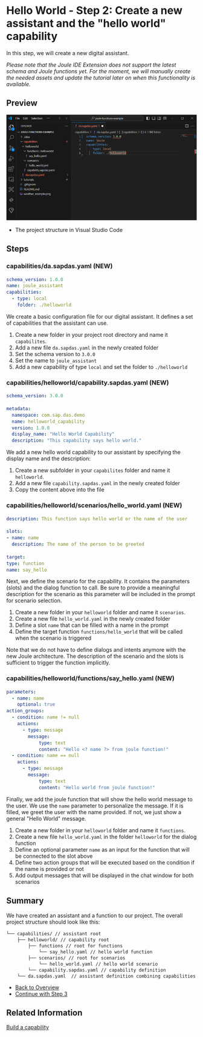 # Hello World - Step 2: Create a new assistant and the "hello world" capability

In this step, we will create a new digital assistant.

*Please note that the Joule IDE Extension does not support the latest schema and Joule functions yet. 
For the moment, we will manually create the needed assets and update the tutorial later on when this functionality is available.*  

## Preview

![image](assets/preview.png)

* The project structure in Visual Studio Code

## Steps

### capabilities/da.sapdas.yaml (NEW)

```yaml
schema_version: 1.0.0
name: joule_assistant
capabilities:
  - type: local
    folder: ./helloworld
```

We create a basic configuration file for our digital assistant. It defines a set of capabilities that the assistant can use.

1. Create a new folder in your project root directory and name it `capabilites`.
2. Add a new file `da.sapdas.yaml` in the newly created folder
2. Set the schema version to `3.0.0`
3. Set the name to `joule_assistant`
4. Add a new capability of type `local` and set the folder to `./helloworld`

### capabilities/helloworld/capability.sapdas.yaml (NEW)

```yaml
schema_version: 3.0.0

metadata:
  namespace: com.sap.das.demo
  name: helloworld_capability
  version: 1.0.0
  display_name: "Hello World Capability"
  description: "This capability says hello world."
```

We add a new hello world capability to our assistant by specifying the display name and the description:

1. Create a new subfolder in your `capabilites` folder and name it `helloworld`.
2. Add a new file `capability.sapdas.yaml` in the newly created folder
3. Copy the content above into the file

### capabilities/helloworld/scenarios/hello_world.yaml (NEW)

```yaml
description: This function says hello world or the name of the user

slots:
- name: name
  description: The name of the person to be greeted

target:
type: function
name: say_hello
```
Next, we define the scenario for the capability. It contains the parameters (slots) and the dialog function to call.
Be sure to provide a meaningful description for the scenario as this parameter will be included in the prompt for scenario selection.

1. Create a new folder in your `helloworld` folder and name it `scenarios`.
2. Create a new file `hello_world.yaml` in the newly created folder
3. Define a slot `name` that can be filled with a name in the prompt
4. Define the target function `functions/hello_world` that will be called when the scenario is triggered

Note that we do not have to define dialogs and intents anymore with the new Joule architecture.
The description of the scenario and the slots is sufficient to trigger the function implicitly.

### capabilities/helloworld/functions/say_hello.yaml (NEW)

```yaml
parameters:
  - name: name
    optional: true
action_groups:
  - condition: name != null
    actions:
      - type: message
        message: 
            type: text 
            content: "Hello <? name ?> from joule function!"
  - condition: name == null
    actions:
      - type: message
        message:
            type: text
            content: "Hello world from joule function!"
```

Finally, we add the joule function that will show the hello world message to the user. We use the `name` parameter to personalize the message. If it is filled, we greet the user with the name provided. If not, we just show a general "Hello World" message. 

1. Create a new folder in your `helloworld` folder and name it `functions`.
2. Create a new file `hello_world.yaml` in the folder `helloworld` for the dialog function
3. Define an optional parameter `name` as an input for the function that will be connected to the slot above
4. Define two action groups that will be executed based on the condition if the name is provided or not 
5. Add output messages that will be displayed in the chat window for both scenarios

## Summary

We have created an assistant and a function to our project. The overall project structure should look like this:

```
└── capabilities/ // assistant root
    ├── helloworld/ // capability root
        ├── functions // root for functions
            └── say_hello.yaml // hello world function
        ├── scenarios/ // root for scenarios
            └── hello_world.yaml // hello world scenario
        └── capability.sapdas.yaml // capability definition
    └── da.sapdas.yaml  // assistant definition combining capabilities
```

* [Back to Overview](../index.md)
* [Continue with Step 3](../step3/index.md)

## Related Information 

[Build a capability](https://help.sap.com/docs/joule/service-guide/build-capability)